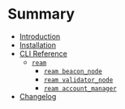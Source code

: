 # Summary

- [Introduction](./intro.md)
- [Installation](./installation.md)
- [CLI Reference](./cli/cli.md) <!-- CLI_REFERENCE START -->
  - [`ream`](./cli/ream.md)
    - [`ream beacon_node`](./cli/ream/beacon_node.md)
    - [`ream validator_node`](./cli/ream/validator_node.md)
    - [`ream account_manager`](./cli/ream/account_manager.md)
- [Changelog](./Changelog.md) <!-- CLI_REFERENCE END -->

